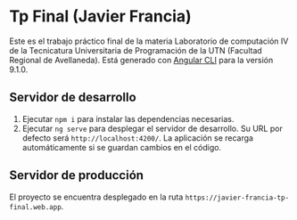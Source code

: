 # Tp Final (Javier Francia)

Este es el trabajo práctico final de la materia Laboratorio de computación IV de la Tecnicatura Universitaria de Programación de la UTN (Facultad Regional de Avellaneda).
Está generado con [Angular CLI](https://github.com/angular/angular-cli) para la versión 9.1.0.

## Servidor de desarrollo

1) Ejecutar `npm i` para instalar las dependencias necesarias.
2) Ejecutar `ng serve` para desplegar el servidor de desarrollo. Su URL por defecto será `http://localhost:4200/`. La aplicación se recarga automáticamente si se guardan cambios en el código.

## Servidor de producción

El proyecto se encuentra desplegado en la ruta `https://javier-francia-tp-final.web.app`.